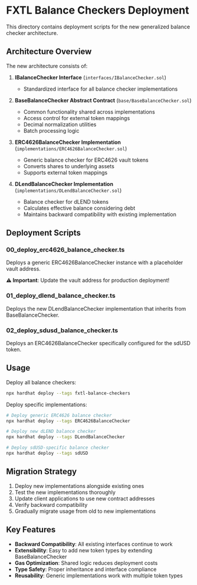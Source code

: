 # FXTL Balance Checkers Deployment

This directory contains deployment scripts for the new generalized balance checker architecture.

## Architecture Overview

The new architecture consists of:

1. **IBalanceChecker Interface** (`interfaces/IBalanceChecker.sol`)
   - Standardized interface for all balance checker implementations

2. **BaseBalanceChecker Abstract Contract** (`base/BaseBalanceChecker.sol`)
   - Common functionality shared across implementations
   - Access control for external token mappings
   - Decimal normalization utilities
   - Batch processing logic

3. **ERC4626BalanceChecker Implementation** (`implementations/ERC4626BalanceChecker.sol`)
   - Generic balance checker for ERC4626 vault tokens
   - Converts shares to underlying assets
   - Supports external token mappings

4. **DLendBalanceChecker Implementation** (`implementations/DLendBalanceChecker.sol`)
   - Balance checker for dLEND tokens
   - Calculates effective balance considering debt
   - Maintains backward compatibility with existing implementation

## Deployment Scripts

### 00_deploy_erc4626_balance_checker.ts
Deploys a generic ERC4626BalanceChecker instance with a placeholder vault address.

**⚠️ Important**: Update the vault address for production deployment!

### 01_deploy_dlend_balance_checker.ts
Deploys the new DLendBalanceChecker implementation that inherits from BaseBalanceChecker.

### 02_deploy_sdusd_balance_checker.ts
Deploys an ERC4626BalanceChecker specifically configured for the sdUSD token.

## Usage

Deploy all balance checkers:
```bash
npx hardhat deploy --tags fxtl-balance-checkers
```

Deploy specific implementations:
```bash
# Deploy generic ERC4626 balance checker
npx hardhat deploy --tags ERC4626BalanceChecker

# Deploy new dLEND balance checker
npx hardhat deploy --tags DLendBalanceChecker

# Deploy sdUSD-specific balance checker
npx hardhat deploy --tags sdUSD
```

## Migration Strategy

1. Deploy new implementations alongside existing ones
2. Test the new implementations thoroughly
3. Update client applications to use new contract addresses
4. Verify backward compatibility
5. Gradually migrate usage from old to new implementations

## Key Features

- **Backward Compatibility**: All existing interfaces continue to work
- **Extensibility**: Easy to add new token types by extending BaseBalanceChecker
- **Gas Optimization**: Shared logic reduces deployment costs
- **Type Safety**: Proper inheritance and interface compliance
- **Reusability**: Generic implementations work with multiple token types